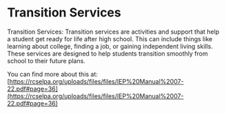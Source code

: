 # Transition Services
Transition Services: Transition services are activities and support that help a student get ready for life after high school. This can include things like learning about college, finding a job, or gaining independent living skills. These services are designed to help students transition smoothly from school to their future plans.

You can find more about this at: [https://rcselpa.org/uploads/files/files/IEP%20Manual%2007-22.pdf#page=36](https://rcselpa.org/uploads/files/files/IEP%20Manual%2007-22.pdf#page=36)

